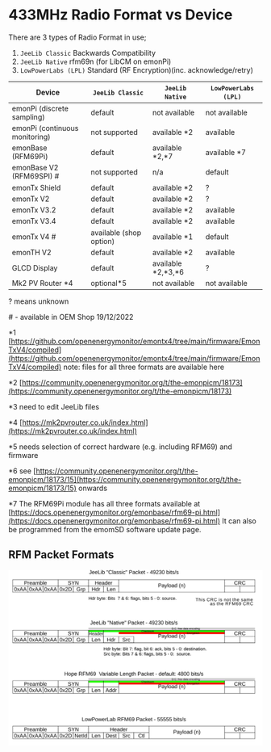 # 433MHz Radio Format vs Device

There are 3 types of Radio Format in use;
1. `JeeLib Classic` Backwards Compatibility
2. `JeeLib Native` rfm69n (for LibCM on emonPi)
3. `LowPowerLabs (LPL)` Standard (RF Encryption)(inc. acknowledge/retry)

| Device | `JeeLib Classic` | `JeeLib Native` | `LowPowerLabs (LPL)` |
| --- | --- | --- | --- |
| emonPi (discrete sampling) | default | not available | not available |
| emonPi (continuous monitoring) | not supported | available \*2 | available |
| emonBase (RFM69Pi) | default | available \*2,\*7 | available \*7 |
| emonBase V2 (RFM69SPI) \#| not supported | n/a | default |
| emonTx Shield | default | available \*2 | ? |
| emonTx V2 | default | available \*2 | ? |
| emonTx V3.2 | default | available \*2 | available |
| emonTx V3.4 | default | available \*2 | available |
| emonTx V4 \# | available (shop option) | available \*1 | default |
| emonTH V2 | default | available \*2 | available |
| GLCD Display | default | available \*2,\*3,\*6 | ? |
| Mk2 PV Router \*4 | optional\*5 | not available | not available |

? means unknown

\# - available in OEM Shop 19/12/2022

\*1 [https://github.com/openenergymonitor/emontx4/tree/main/firmware/EmonTxV4/compiled](https://github.com/openenergymonitor/emontx4/tree/main/firmware/EmonTxV4/compiled) note: files for all three formats are available here

\*2 [https://community.openenergymonitor.org/t/the-emonpicm/18173](https://community.openenergymonitor.org/t/the-emonpicm/18173)

\*3 need to edit JeeLib files

\*4 [https://mk2pvrouter.co.uk/index.html](https://mk2pvrouter.co.uk/index.html)

\*5 needs selection of correct hardware (e.g. including RFM69) and firmware

\*6 see [https://community.openenergymonitor.org/t/the-emonpicm/18173/15](https://community.openenergymonitor.org/t/the-emonpicm/18173/15) onwards

\*7 The RFM69Pi module has all three formats available at [https://docs.openenergymonitor.org/emonbase/rfm69-pi.html](https://docs.openenergymonitor.org/emonbase/rfm69-pi.html) It can also be programmed from the emomSD software update page.

## RFM Packet Formats

![RFM Formats](files/RF-Formats-compared.png)

